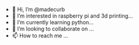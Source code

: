 - 👋 Hi, I’m @madecurb
- 👀 I’m interested in raspberry pi and 3d printing...
- 🌱 I’m currently learning python...
- 💞️ I’m looking to collaborate on ...
- 📫 How to reach me ...

<!---
madecurb/madecurb is a ✨ special ✨ repository because its `README.md` (this file) appears on your GitHub profile.
You can click the Preview link to take a look at your changes.
--->
